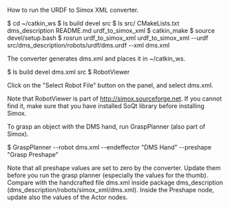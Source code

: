 How to run the URDF to Simox XML converter.

$ cd ~/catkin_ws
$ ls
build  devel src
$ ls src/
CMakeLists.txt  dms_description  README.md  urdf_to_simox_xml
$ catkin_make
$ source devel/setup.bash
$ rosrun urdf_to_simox_xml urdf_to_simox_xml --urdf src/dms_description/robots/urdf/dms.urdf --xml dms.xml

The converter generates dms.xml and places it in ~/catkin_ws.

$ ls
build  devel  dms.xml  src
$ RobotViewer

Click on the "Select Robot File" button on the panel, and select dms.xml.

Note that RobotViewer is part of http://simox.sourceforge.net. If you cannot find it, make sure that you have installed SoQt library before installing Simox.

To grasp an object with the DMS hand, run GraspPlanner (also part of Simox).

$ GraspPlanner --robot dms.xml --endeffector "DMS Hand" --preshape "Grasp Preshape"

Note that all preshape values are set to zero by the converter. Update them before you run the grasp planner (especially the values for the thumb). Compare with the handcrafted file dms.xml inside package dms_description (dms_description/robots/simox_xml/dms.xml). Inside the Preshape node, update also the values of the Actor nodes.
